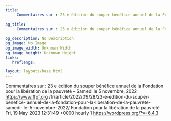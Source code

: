 ```yaml
---
title: 
     Commentaires sur : 23 e édition du souper bénéfice annuel de la Fondation pour la libération de la pauvreté – Samedi le 5 novembre, 2022
    
og_title: 
     Commentaires sur : 23 e édition du souper bénéfice annuel de la Fondation pour la libération de la pauvreté – Samedi le 5 novembre, 2022
    
og_description: No Description
og_image: No Image
og_image_width: Unknown Width
og_image_height: Unknown Height
links:
   hreflangs:

layout: layouts/base.html
---
```

Commentaires sur : 23 e édition du souper bénéfice annuel de la Fondation pour
la libération de la pauvreté – Samedi le 5 novembre, 2022
https://www.ffpf.org /fr/article/2022/09/28/23-e-edition-du-souper-benefice-
annuel-de-la-fondation-pour-la-liberation-de-la-pauvrete-samedi-
le-5-novembre-2022/  Fondation pour la libération de la pauvreté  Fri, 19 May
2023 12:31:49 +0000  hourly  1  https://wordpress.org/?v=6.4.3

